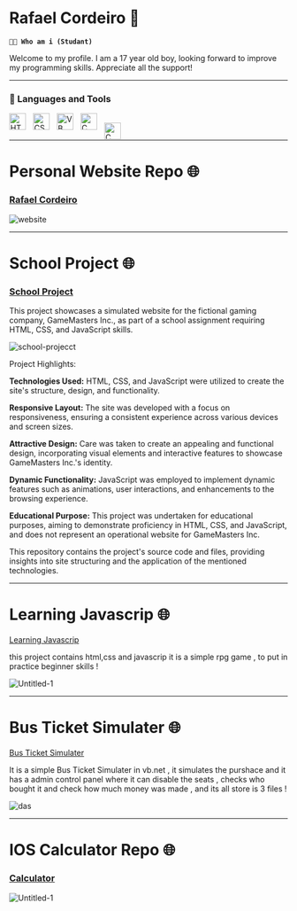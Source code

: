 # Rafael Cordeiro 👋

**`🧑‍💻 Who am i (Studant)`**

Welcome to my profile. I am a 17 year old boy, looking forward to improve my programming skills. Appreciate all the support!

---

### 🧰 Languages and Tools
<img align="left" alt="HTML" width="30px" style="padding-right:10px;" src="https://cdn.jsdelivr.net/gh/devicons/devicon/icons/html5/html5-plain.svg" />
<img align="left" alt="CSS" width="30px" style="padding-right:10px;" src="https://cdn.jsdelivr.net/gh/devicons/devicon/icons/css3/css3-plain.svg" />
<img align="left" alt="VB" width="30px" style="padding-right:10px;" src="https://cdn.jsdelivr.net/gh/devicons/devicon/icons/visualstudio/visualstudio-plain.svg" />
<img align="left" alt="C" width="30px" style="padding-right:10px;" src="https://cdn.jsdelivr.net/gh/devicons/devicon/icons/cplusplus/cplusplus-line.svg" /><br>
<img align="left" alt="C" width="30px" style="padding-right:10px;" src="[https://cdn.jsdelivr.net/gh/devicons/devicon/icons/cplusplus/cplusplus-line.svg](https://cdn.jsdelivr.net/npm/svgjs@2.6.2/dist/svg.min.js)" /><br>
           
---

# Personal Website Repo 🌐



### <a href="https://github.com/rafael17cordeiro/Personal-Website">Rafael Cordeiro</a>
![website](https://user-images.githubusercontent.com/59150464/233190018-4ad15d48-cf4a-4b42-b12a-a9bfa2c2cdca.jpg)


---
# School Project 🌐

### <a href="https://github.com/rafael17cordeiro//School-Project"> School Project  </a>

This project showcases a simulated website for the fictional gaming company, GameMasters Inc., as part of a school assignment requiring HTML, CSS, and JavaScript skills.

![school-projecct](https://github.com/rafael17cordeiro/School-Project/assets/59150464/23a04b26-a2d2-49a2-aecc-1dea7b5f9951)

Project Highlights:

<b>Technologies Used:</b> HTML, CSS, and JavaScript were utilized to create the site's structure, design, and functionality.

<b>Responsive Layout:</b> The site was developed with a focus on responsiveness, ensuring a consistent experience across various devices and screen sizes.

<b>Attractive Design:</b> Care was taken to create an appealing and functional design, incorporating visual elements and interactive features to showcase GameMasters Inc.'s identity.

<b>Dynamic Functionality:</b> JavaScript was employed to implement dynamic features such as animations, user interactions, and enhancements to the browsing experience.

<b>Educational Purpose:</b> This project was undertaken for educational purposes, aiming to demonstrate proficiency in HTML, CSS, and JavaScript, and does not represent an operational website for GameMasters Inc.

This repository contains the project's source code and files, providing insights into site structuring and the application of the mentioned technologies.

---
# Learning Javascrip 🌐


<a href="https://github.com/rafael17cordeiro/Learning-javascript"> Learning Javascrip </a>

this project contains html,css and javascrip it is a simple rpg game , to put in practice beginner skills !

![Untitled-1](https://user-images.githubusercontent.com/59150464/233501156-9451cf86-3107-4e77-8462-b0f2e5b3d91d.jpg)

---
# Bus Ticket Simulater 🌐


<a href="https://github.com/rafael17cordeiro/Autocarro"> Bus Ticket Simulater</a>

It is a simple Bus Ticket Simulater in vb.net , it simulates the purshace and it has a admin control panel where it can disable the seats , checks who bought it and check how much money was made , and its all store is 3 files !


![das](https://user-images.githubusercontent.com/59150464/233184029-e4f59cda-e007-4d29-b90d-b50a0abb2a88.jpg)

---
# IOS Calculator Repo 🌐

### <a href="https://github.com/rafael17cordeiro/Calculadora-vb.net.git">Calculator</a>
![Untitled-1](https://user-images.githubusercontent.com/59150464/213033687-a64da807-5fae-49b0-bf3e-36fde33ef13a.jpg)
